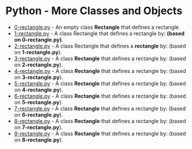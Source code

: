 # Python - More Classes and Objects

- [0-rectangle.py](https://github.com/CharlesMariga/alx-higher_level_programming/blob/main/0x08-python-more_classes/0-rectangle.py) - An empty class **Rectangle** that defines a rectangle.
- [1-rectangle.py](https://github.com/CharlesMariga/alx-higher_level_programming/blob/main/0x08-python-more_classes/1-rectangle.py) - A class Rectangle that defines a rectangle by: **(based on 0-rectangle.py)**.
- [2-rectangle.py](https://github.com/CharlesMariga/alx-higher_level_programming/blob/main/0x08-python-more_classes/2-rectangle.py) - A class Rectangle that defines a **rectangle** by: (based on **1-rectangle.py**).
- [3-rectangle.py](https://github.com/CharlesMariga/alx-higher_level_programming/blob/main/0x08-python-more_classes/3-rectangle.py) - A class **Rectangle** that defines a rectangle by: (based on **2-rectangle.py**).
- [4-rectangle.py](https://github.com/CharlesMariga/alx-higher_level_programming/blob/main/0x08-python-more_classes/4-rectangle.py) - A class **Rectangle** that defines a rectangle by: (based on **3-rectangle.py**).
- [5-rectangle.py](https://github.com/CharlesMariga/alx-higher_level_programming/blob/main/0x08-python-more_classes/5-rectangle.py) - A class **Rectangle** that defines a rectangle by: (based on **4-rectangle.py**).
- [6-rectangle.py](https://github.com/CharlesMariga/alx-higher_level_programming/blob/main/0x08-python-more_classes/6-rectangle.py) - A class **Rectangle** that defines a rectangle by: (based on **5-rectangle.py**).
- [7-rectangle.py](https://github.com/CharlesMariga/alx-higher_level_programming/blob/main/0x08-python-more_classes/7-rectangle.py) - A class **Rectangle** that defines a rectangle by: (based on **6-rectangle.py**).
- [8-rectangle.py](https://github.com/CharlesMariga/alx-higher_level_programming/blob/main/0x08-python-more_classes/8-rectangle.py) - A class **Rectangle** that defines a rectangle by: (based on **7-rectangle.py**).
- [9-rectangle.py]() - A class **Rectangle** that defines a rectangle by: (based on **8-rectangle.py**).
